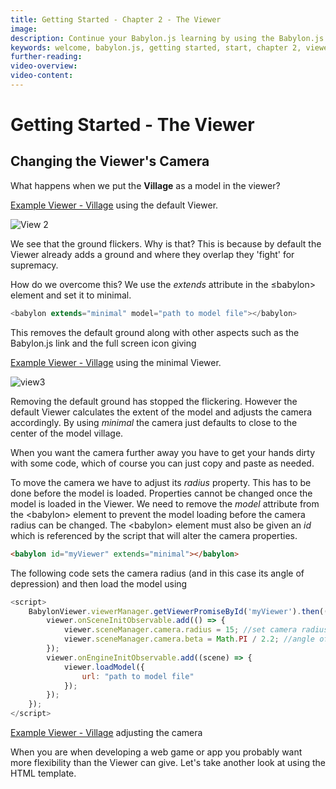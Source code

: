 ```yaml
---
title: Getting Started - Chapter 2 - The Viewer
image:
description: Continue your Babylon.js learning by using the Babylon.js viewer to view a model.
keywords: welcome, babylon.js, getting started, start, chapter 2, viewer
further-reading:
video-overview:
video-content:
---
```


# Getting Started - The Viewer

## Changing the Viewer's Camera

What happens when we put the **Village** as a model in the viewer?

[Example Viewer - Village](/webpages/page2.html) using the default Viewer.

![View 2](/img/getstarted/view2.png)

We see that the ground flickers. Why is that? This is because by default the Viewer already adds a ground and where they overlap they 'fight' for supremacy.

How do we overcome this? We use the _extends_ attribute in the &le;babylon&gt; element and set it to minimal.

```javascript
<babylon extends="minimal" model="path to model file"></babylon>
```

This removes the default ground along with other aspects such as the Babylon.js link and the full screen icon giving

[Example Viewer - Village](/webpages/page3.html) using the minimal Viewer.

![view3](/img/getstarted/view3.png)

Removing the default ground has stopped the flickering. However the default Viewer calculates the extent of the model and adjusts the camera accordingly. By using _minimal_ the camera just defaults to close to the center of the model village.

When you want the camera further away you have to get your hands dirty with some code, which of course you can just copy and paste as needed.

To move the camera we have to adjust its _radius_ property. This has to be done before the model is loaded. Properties cannot be changed once the model is loaded in the Viewer. We need to remove the _model_ attribute from the &lt;babylon&gt; element to prevent the model loading before the camera radius can be changed. The &lt;babylon&gt; element must also be given an _id_ which is referenced by the script that will alter the camera properties.

```html
<babylon id="myViewer" extends="minimal"></babylon>
```

The following code sets the camera radius (and in this case its angle of depression) and then load the model using

```javascript
<script>
    BabylonViewer.viewerManager.getViewerPromiseById('myViewer').then((viewer) => {
        viewer.onSceneInitObservable.add(() => {
            viewer.sceneManager.camera.radius = 15; //set camera radius
            viewer.sceneManager.camera.beta = Math.PI / 2.2; //angle of depression
        });
        viewer.onEngineInitObservable.add((scene) => {
            viewer.loadModel({
                url: "path to model file"
            });
        });
    });
</script>
```

[Example Viewer - Village](/webpages/page4.html) adjusting the camera

When you are when developing a web game or app you probably want more flexibility than the Viewer can give. Let's take another look at using the HTML template.
